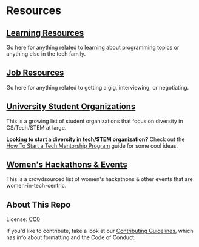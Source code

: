 # Resources

## [Learning Resources](Learning-Resources.md)

Go here for anything related to learning about programming topics or anything
else in the tech family.

## [Job Resources](Job-Resources.md)

Go here for anything related to getting a gig, interviewing, or negotiating.

## [University Student Organizations](University-Student-Organizations.md)

This is a growing list of student organizations that focus on diversity in
CS/Tech/STEM at large.

**Looking to start a diversity in tech/STEM organization?** Check out the
[How To Start a Tech Mentorship Program](HowTo-Tech-Mentorship.md) guide for
some cool ideas.

## [Women's Hackathons & Events](Womens-Hackathons-and-Events.md)

This is a crowdsourced list of women's hackathons & other events that are women-in-tech-centric.

## About This Repo

License: [CC0](https://creativecommons.org/publicdomain/zero/1.0/)

If you'd like to contribute, take a look at our
[Contributing Guidelines](CONTRIBUTING.md), which has info about formatting and
the Code of Conduct.
